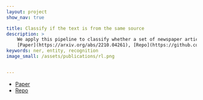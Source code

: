 ```yaml
---
layout: project
show_nav: true

title: Classify if the text is from the same source
description: >
    We apply this pipeline to classify whether a set of newspaper articles are coming from the same wire-service. 
    [Paper](https://arxiv.org/abs/2210.04261), [Repo](https://github.com/dell-research-harvard/NEWS-COPY)
keywords: ner, entity, recognition
image_small: /assets/publications/rl.png


---
```


- [Paper](https://arxiv.org/abs/2210.04261) 
- [Repo](https://github.com/dell-research-harvard/NEWS-COPY)
